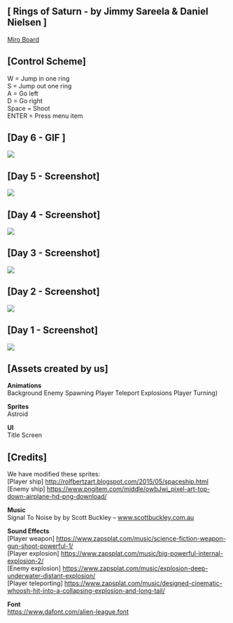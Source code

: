 ## [ Rings of Saturn - by Jimmy Sareela & Daniel Nielsen ]
[Miro Board](https://miro.com/app/board/o9J_klxyRd0=/)
<br>

## [Control Scheme]
W = Jump in one ring<br>
S = Jump out one ring<br>
A = Go left<br>
D = Go right<br>
Space = Shoot<br>
ENTER = Press menu item<br>


## [Day 6 - GIF ]
<img src="https://github.com/danielalexandernielsen/Yrgo/blob/master/Daniel_00_SideProjects/GIF/RingsOfSaturn.gif?raw=true">

## [Day 5 - Screenshot]
<img src="https://i.imgur.com/K4zjdue.png">

## [Day 4 - Screenshot]
<img src="https://imgur.com/YLiRm2u.png">

## [Day 3 - Screenshot]
<img src="https://imgur.com/WL1mrm1.png">

## [Day 2 - Screenshot]
<img src="https://i.imgur.com/0DR7zVN.png">

## [Day 1 - Screenshot]
<img src="https://i.imgur.com/DDU9tl4.jpeg">

## [Assets created by us]
  
**Animations**  
Background
Enemy Spawning
Player Teleport
Explosions
Player Turning)

**Sprites**  
Astroid  

**UI**  
Title Screen


## [Credits]
  
We have modified these sprites:  
[Player ship] http://rolfbertzart.blogspot.com/2015/05/spaceship.html  
[Enemy ship] https://www.pngitem.com/middle/owbJwi_pixel-art-top-down-airplane-hd-png-download/  
  
**Music**  
Signal To Noise by by Scott Buckley – www.scottbuckley.com.au  
  
**Sound Effects**  
[Player weapon] https://www.zapsplat.com/music/science-fiction-weapon-gun-shoot-powerful-1/  
[Player explosion] https://www.zapsplat.com/music/big-powerful-internal-explosion-2/  
[Enemy explosion] https://www.zapsplat.com/music/explosion-deep-underwater-distant-explosion/  
[Player teleporting] https://www.zapsplat.com/music/designed-cinematic-whoosh-hit-into-a-collapsing-explosion-and-long-tail/  

**Font**  
https://www.dafont.com/alien-league.font
